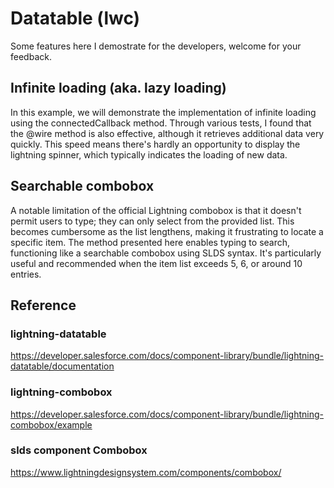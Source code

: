 # Datatable (lwc)
Some features here I demostrate for the developers, welcome for your feedback.

## Infinite loading (aka. lazy loading)
In this example, we will demonstrate the implementation of infinite loading using the connectedCallback method. Through various tests, I found that the @wire method is also effective, although it retrieves additional data very quickly. This speed means there's hardly an opportunity to display the lightning spinner, which typically indicates the loading of new data.

## Searchable combobox
A notable limitation of the official Lightning combobox is that it doesn't permit users to type; they can only select from the provided list. This becomes cumbersome as the list lengthens, making it frustrating to locate a specific item. The method presented here enables typing to search, functioning like a searchable combobox using SLDS syntax. It's particularly useful and recommended when the item list exceeds 5, 6, or around 10 entries.

## Reference
### lightning-datatable
https://developer.salesforce.com/docs/component-library/bundle/lightning-datatable/documentation

### lightning-combobox
https://developer.salesforce.com/docs/component-library/bundle/lightning-combobox/example

### slds component Combobox
https://www.lightningdesignsystem.com/components/combobox/

